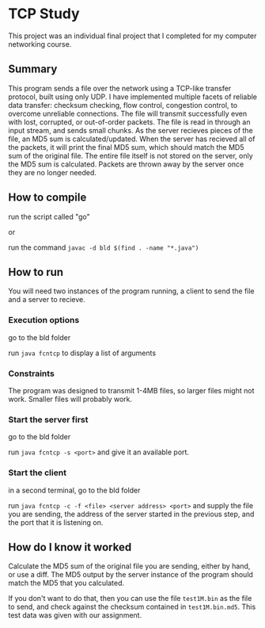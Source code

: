 # TCP Study

This project was an individual final project that I completed for my computer networking course.
## Summary
This program sends a file over the network using a TCP-like transfer protocol, built using only UDP. I have implemented multiple facets of reliable data transfer: checksum checking, flow control, congestion control, to overcome unreliable connections. The file will transmit successfully even with lost, corrupted, or out-of-order packets. The file is read in through an input stream, and sends small chunks. As the server recieves pieces of the file, an MD5 sum is calculated/updated. When the server has recieved all of the packets, it will print the final MD5 sum, which should match the MD5 sum of the original file. The entire file itself is not stored on the server, only the MD5 sum is calculated. Packets are thrown away by the server once they are no longer needed.

## How to compile
run the script called "go"

or

run the command `javac -d bld $(find . -name "*.java")`

## How to run
You will need two instances of the program running, a client to send the file and a server to recieve. 
### Execution options
go to the bld folder

run `java fcntcp` to display a list of arguments

### Constraints
The program was designed to transmit 1-4MB files, so larger files might not work. Smaller files will probably work. 
### Start the server first
go to the bld folder

run `java fcntcp -s <port>` and give it an available port.
### Start the client
in a second terminal, go to the bld folder

run `java fcntcp -c -f <file> <server address> <port>` and supply the file you are sending, the address of the server started in the previous step, and the port that it is listening on. 

## How do I know it worked
Calculate the MD5 sum of the original file you are sending, either by hand, or use a diff. The MD5 output by the server instance of the program should match the MD5 that you calculated. 

If you don't want to do that, then you can use the file `test1M.bin` as the file to send, and check against the checksum contained in `test1M.bin.md5`. This test data was given with our assignment. 
